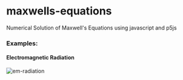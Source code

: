 # maxwells-equations
Numerical Solution of Maxwell's Equations using javascript and p5js

### Examples:
#### Electromagnetic Radiation
![em-radiation](https://github.com/TheMisterOdd/maxwells-equations/assets/36777501/881557fb-66a2-4901-94f1-0273ba3cb4b6)
